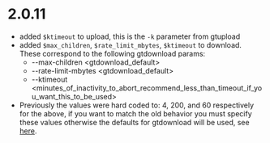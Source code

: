 # 2.0.11

* added `$ktimeout` to upload, this is the `-k` parameter from gtupload
* added `$max_children`, `$rate_limit_mbytes`, `$ktimeout` to download. These correspond to the following gtdownload params:
    * --max-children <gtdownload_default>
    * --rate-limit-mbytes <gtdownload_default>
    * --ktimeout <minutes_of_inactivity_to_abort_recommend_less_than_timeout_if_you_want_this_to_be_used>
* Previously the values were hard coded to: 4, 200, and 60 respectively for the above, if you want to match the old behavior you must specify these values otherwise the defaults for gtdownload will be used, see [here](https://cghub.ucsc.edu/docs/user/CGHubUserGuide.pdf).
